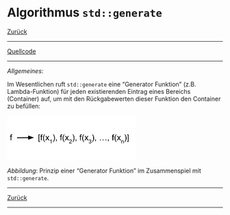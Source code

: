 ﻿# Algorithmus `std::generate`

[Zurück](../../Readme.md)

---

[Quellcode](Generate.cpp)

---

*Allgemeines*:

Im Wesentlichen ruft `std::generate` eine &ldquo;Generator Funktion&rdquo; (z.B. Lambda-Funktion)
für jeden existierenden Eintrag eines Bereichs (Container) auf,
um mit den Rückgabewerten dieser Funktion den Container zu befüllen:

<img src="cpp_generate.svg" width="300">

*Abbildung*: Prinzip einer &ldquo;Generator Funktion&rdquo; im Zusammenspiel mit `std::generate`.

---

[Zurück](../../Readme.md)

---
